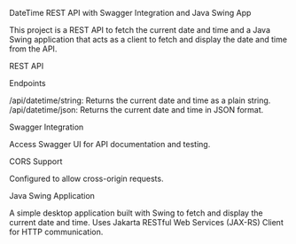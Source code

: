DateTime REST API with Swagger Integration and Java Swing App

This project is a REST API to fetch the current date and time and a Java Swing application that acts as a client to fetch and display the date and time from the API.

REST API

Endpoints

/api/datetime/string: Returns the current date and time as a plain string.<br>
/api/datetime/json: Returns the current date and time in JSON format.

Swagger Integration

Access Swagger UI for API documentation and testing.

CORS Support

Configured to allow cross-origin requests.

Java Swing Application

A simple desktop application built with Swing to fetch and display the current date and time. Uses Jakarta RESTful Web Services (JAX-RS) Client for HTTP communication.

